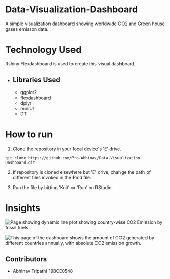 # Data-Visualization-Dashboard
A simple visualization dashboard showing worldwide CO2 and Green house gases emisson data. 

# Technology Used
Rshiny Flexdashboard is used to create this visual dashboard.
* ## Libraries Used
    * ggplot2
    * flexdashboard
    * dplyr
    * miniUI
    * DT

# How to run

1. Clone the repository in your local device's 'E' drive.
```
git clone https://github.com/Pro-Abhinav/Data-Visualization-Dashboard.git
```
2. If repository is cloned elsewhere but 'E' drive, change the path of different files invoked in the Rmd file.

3. Run the file by hitting 'Knit' or 'Run' on RStudio.

# Insights

![Page showing dynamic line plot showing country-wise CO2 Emission by fossil fuels.](https://github.com/Pro-Abhinav/Data-Visualization-Dashboard/blob/master/public/images/img1.PNG)

![This page of the dashboard shows the amount of CO2 generated by different countries annually, with absolute CO2 emission growth.](https://github.com/Pro-Abhinav/Data-Visualization-Dashboard/blob/master/public/images/img1.PNG)

## Contributors
* Abhinav Tripathi 19BCE0548




